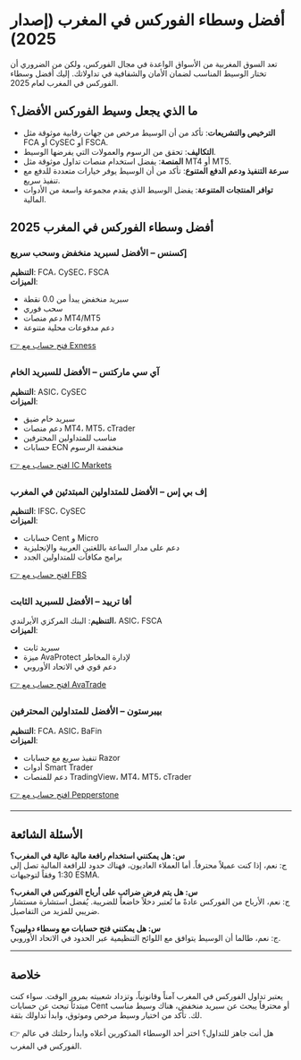 # أفضل وسطاء الفوركس في المغرب (إصدار 2025)

تعد السوق المغربية من الأسواق الواعدة في مجال الفوركس، ولكن من الضروري أن تختار الوسيط المناسب لضمان الأمان والشفافية في تداولاتك. إليك أفضل وسطاء الفوركس في المغرب لعام 2025.

## ما الذي يجعل وسيط الفوركس الأفضل؟

- **الترخيص والتشريعات**: تأكد من أن الوسيط مرخص من جهات رقابية موثوقة مثل FCA أو CySEC أو FSCA.
- **التكاليف**: تحقق من الرسوم والعمولات التي يفرضها الوسيط.
- **المنصة**: يفضل استخدام منصات تداول موثوقة مثل MT4 أو MT5.
- **سرعة التنفيذ ودعم الدفع المتنوع**: تأكد من أن الوسيط يوفر خيارات متعددة للدفع مع تنفيذ سريع.
- **توافر المنتجات المتنوعة**: يفضل الوسيط الذي يقدم مجموعة واسعة من الأدوات المالية.

## أفضل وسطاء الفوركس في المغرب 2025

### إكسنس – الأفضل لسبريد منخفض وسحب سريع
**التنظيم**: FCA، CySEC، FSCA  
**الميزات**:  
- سبريد منخفض يبدأ من 0.0 نقطة  
- سحب فوري  
- دعم منصات MT4/MT5  
- دعم مدفوعات محلية متنوعة  

[👉 فتح حساب مع Exness](https://one.exnesstrack.org/a/english23)

### آي سي ماركتس – الأفضل للسبريد الخام
**التنظيم**: ASIC، CySEC  
**الميزات**:  
- سبريد خام ضيق  
- دعم منصات MT4، MT5، cTrader  
- مناسب للمتداولين المحترفين  
- حسابات ECN منخفضة الرسوم  

[👉 افتح حساب مع IC Markets](https://clicks.pipaffiliates.com/c?c=589901&l=en&p=0)

### إف بي إس – الأفضل للمتداولين المبتدئين في المغرب
**التنظيم**: IFSC، CySEC  
**الميزات**:  
- حسابات Cent و Micro  
- دعم على مدار الساعة باللغتين العربية والإنجليزية  
- برامج مكافآت للمتداولين الجدد  

[👉 افتح حساب مع FBS](https://fbs.partners?ibl=587836&ibp=21398815)

### أفا ترييد – الأفضل للسبريد الثابت
**التنظيم**: البنك المركزي الأيرلندي، ASIC، FSCA  
**الميزات**:  
- سبريد ثابت  
- ميزة AvaProtect لإدارة المخاطر  
- دعم قوي في الاتحاد الأوروبي  

[👉 افتح حساب مع AvaTrade](https://www.avatrade.com?versionId=10301&tag=194438)

### بيبرستون – الأفضل للمتداولين المحترفين
**التنظيم**: FCA، ASIC، BaFin  
**الميزات**:  
- تنفيذ سريع مع حسابات Razor  
- أدوات Smart Trader  
- دعم للمنصات TradingView، MT4، MT5، cTrader  

[👉 افتح حساب مع Pepperstone](https://trk.pepperstonepartners.com/aff_c?offer_id=367&aff_id=33954)

---

## الأسئلة الشائعة

**س: هل يمكنني استخدام رافعة مالية عالية في المغرب؟**  
ج: نعم، إذا كنت عميلاً محترفاً. أما العملاء العاديون، فهناك حدود للرافعة المالية تصل إلى 1:30 وفقاً لتوجيهات ESMA.

**س: هل يتم فرض ضرائب على أرباح الفوركس في المغرب؟**  
ج: نعم، الأرباح من الفوركس عادةً ما تُعتبر دخلاً خاضعاً للضريبة. يُفضل استشارة مستشار ضريبي للمزيد من التفاصيل.

**س: هل يمكنني فتح حسابات مع وسطاء دوليين؟**  
ج: نعم، طالما أن الوسيط يتوافق مع اللوائح التنظيمية عبر الحدود في الاتحاد الأوروبي.

---

## خلاصة
يعتبر تداول الفوركس في المغرب آمناً وقانونياً، وتزداد شعبيته بمرور الوقت. سواء كنت مبتدئاً تبحث عن حسابات Cent أو محترفاً يبحث عن سبريد منخفض، هناك وسيط مناسب لك. تأكد من اختيار وسيط مرخص وموثوق، وابدأ تداولك بثقة.

👉 هل أنت جاهز للتداول؟ اختر أحد الوسطاء المذكورين أعلاه وابدأ رحلتك في عالم الفوركس في المغرب.
